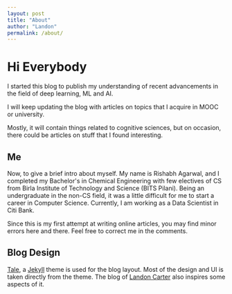```yaml
---
layout: post
title: "About"
author: "Landon"
permalink: /about/
---
```


# Hi Everybody

I started this blog to publish my understanding of recent advancements in the field of deep learning, ML and AI. 

I will keep updating the blog with articles on topics that I acquire in MOOC or university.

Mostly, it will contain things related to cognitive sciences, but on occasion, there could be articles on stuff that I found interesting.

## Me

Now, to give a brief intro about myself. My name is Rishabh Agarwal, and I completed my Bachelor's in Chemical Engineering with few electives of CS from Birla Institute of Technology and Science (BITS Pilani). Being an undergraduate in the non-CS field, it was a little difficult for me to start a career in Computer Science. Currently, I am working as a Data Scientist in Citi Bank.

Since this is my first attempt at writing online articles, you may find minor errors here and there. Feel free to correct me in the comments.

## Blog Design

[Tale](https://github.com/chesterhow/tale), a [Jekyll](https://jekyllrb.com/) theme is used for the blog layout. Most of the design and UI is taken directly from the theme. The blog of [Landon Carter](https://www.lycarter.com/) also inspires some aspects of it.